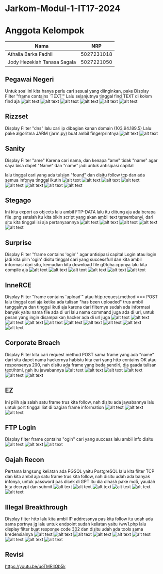 # Jarkom-Modul-1-IT17-2024

# Anggota Kelompok

| Nama                        | NRP        |
| --------------------------- | ---------- |
| Athalla Barka Fadhil        | 5027231018 |
| Jody Hezekiah Tanasa Sagala | 5027221050 |

## Pegawai Negeri

Untuk soal ini kita hanya perlu cari sesuai yang diinginkan, pake Display Filter "frame contains 'TEXT'"
Lalu selanjutnya tinggal find TEXT di kolom find aja
![alt text](assets/image-37.png)
![alt text](assets/image-38.png)
![alt text](assets/image-39.png)
![alt text](assets/image-40.png)
![alt text](assets/image-41.png)
![alt text](assets/image-42.png)

## Rizzset

Display Filter "dns"
lalu cari ip dibagian kanan domain (103.94.189.5)
Lalu pake algoritma JARM (jarm.py) buat ambil fingerprintnya
![alt text](assets/image-23.png)
![alt text](assets/image-30.png)

## Sanity

Display Filter "ame"
Karena cari nama, dan kenapa "ame" tidak "name" agar saya bisa dapet "Name" dan "name" jadi untuk antisipasi capital

lalu tinggal cari yang ada tulsian "found"
dan disitu follow tcp dan ada semua infonya tinggal ikutin
![alt text](assets/image-4.png)
![alt text](assets/image-5.png)
![alt text](assets/image-6.png)
![alt text](assets/image-7.png)
![alt text](assets/image-8.png)
![alt text](assets/image-9.png)
![alt text](assets/image-10.png)
![alt text](assets/image-11.png)

## Stegago

Ini kita export as objects lalu ambil FTP-DATA lalu itu diitung aja ada berapa file .png
setelah itu kita bikin script yang akan ambil text tersembunyi, dari situ kita tinggal isi aja pertanyaannya
![alt text](assets/image-12.png)
![alt text](assets/image-13.png)
![alt text](assets/image-14.png)
![alt text](assets/image-15.png)
![alt text](assets/image-16.png)

## Surprise

Display Filter "frame contains 'ogin'" agar antisipasi capital Login atau login jadi kita pilih 'ogin'
disitu tinggal cari yang successfull dan kita ambil informasi dari situ, kemudian kita download file g0tcha.cppnya lalu kita compile aja
![alt text](assets/image-17.png)
![alt text](assets/image-18.png)
![alt text](assets/image-19.png)
![alt text](assets/image-20.png)
![alt text](assets/image-21.png)
![alt text](assets/image-22.png)

## InneRCE

Display Filter "frame contains 'upload'" atau http.request.method === POST
lalu tinggal cari aja ketika ada tulisan "has been uploaded" trus ambil tanggalnya dan tinggal ikuti aja karena dari filternya sudah ada informasi banyak yaitu nama file ada di url lalu nama command juga ada di url, untuk pesan yang ingin disampaikan hacker ada di url juga
![alt text](assets/image-43.png)
![alt text](assets/image-44.png)
![alt text](assets/image-45.png)
![alt text](assets/image-46.png)
![alt text](assets/image-47.png)
![alt text](assets/image-48.png)
![alt text](assets/image-49.png)
![alt text](assets/image-50.png)
![alt text](assets/image-51.png)
![alt text](assets/image-52.png)

## Corporate Breach

Display Filter kita cari request method POST sama frame yang ada "name" dari situ dapet nama hackernya habistu kita cari yang http contains OK atau responsenya 200, nah disitu ada frame yang beda sendiri, dia gaada tulisan text/html, nah itu jawabannya
![alt text](assets/image-24.png)
![alt text](assets/image-25.png)
![alt text](assets/image-26.png)
![alt text](assets/image-27.png)
![alt text](assets/image-28.png)
![alt text](assets/image-29.png)

## EZ

Ini pilih aja salah satu frame trus kita follow, nah disitu ada jawabannya lalu untuk port tinggal liat di bagian frame information
![alt text](assets/image-56.png)
![alt text](assets/image-57.png)
![alt text](assets/image-58.png)

## FTP Login

Display filter frame contains "ogin"
cari yang success lalu ambil info disitu
![alt text](assets/image-53.png)
![alt text](assets/image-54.png)
![alt text](assets/image-55.png)

## Gajah Recon

Pertama langsung keliatan ada PGSQL yaitu PostgreSQL lalu kita filter TCP dan kita ambil aja satu frame trus kita follow, nah disitu udah ada banyak infonya, untuk password pas dicek di GPT itu dia dihash pake md5, yaudah kita decrypt dan submit
![alt text](assets/image-31.png)
![alt text](assets/image-32.png)
![alt text](assets/image-33.png)
![alt text](assets/image-34.png)
![alt text](assets/image-35.png)
![alt text](assets/image-36.png)

## Illegal Breakthrough

Display filter http lalu kita ambil IP addressnya pas kita follow itu udah ada sama portnya jg lalu untuk endpoint sudah keliatan yaitu /ww1.php
lalu display filter buat response code 302 dan disitu udah ada tools sama kredensialnya
![alt text](img/image-1.png)
![alt text](img/image-2.png)
![alt text](img/image-3.png)
![alt text](img/image-4.png)
![alt text](img/image-5.png)
![alt text](img/image-6.png)
![alt text](img/image-7.png)
![alt text](img/image-8.png)
![alt text](img/image-9.png)

## Revisi

https://youtu.be/uoTMRIlQb5k
